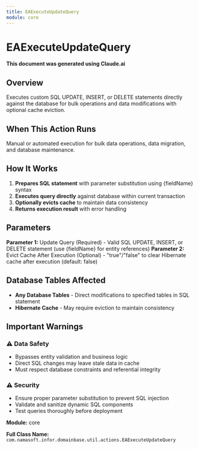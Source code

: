 ```yaml
---
title: EAExecuteUpdateQuery
module: core
---
```



<div class='entity-flows'>

# EAExecuteUpdateQuery

**This document was generated using Claude.ai**

## Overview

Executes custom SQL UPDATE, INSERT, or DELETE statements directly against the database for bulk operations and data modifications with optional cache eviction.

## When This Action Runs

Manual or automated execution for bulk data operations, data migration, and database maintenance.

## How It Works

1. **Prepares SQL statement** with parameter substitution using {fieldName} syntax
2. **Executes query directly** against database within current transaction
3. **Optionally evicts cache** to maintain data consistency
4. **Returns execution result** with error handling

## Parameters

**Parameter 1:** Update Query (Required) - Valid SQL UPDATE, INSERT, or DELETE statement (use {fieldName} for entity references)
**Parameter 2:** Evict Cache After Execution (Optional) - "true"/"false" to clear Hibernate cache after execution (default: false)

## Database Tables Affected

- **Any Database Tables** - Direct modifications to specified tables in SQL statement
- **Hibernate Cache** - May require eviction to maintain consistency

## Important Warnings

### ⚠️ Data Safety
- Bypasses entity validation and business logic
- Direct SQL changes may leave stale data in cache
- Must respect database constraints and referential integrity

### ⚠️ Security
- Ensure proper parameter substitution to prevent SQL injection
- Validate and sanitize dynamic SQL components
- Test queries thoroughly before deployment

**Module:** core

**Full Class Name:** `com.namasoft.infor.domainbase.util.actions.EAExecuteUpdateQuery`


</div>

